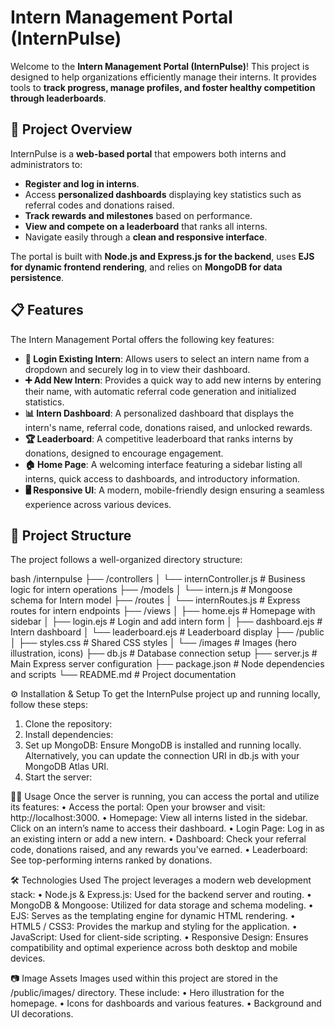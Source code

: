 # Intern Management Portal (InternPulse)

Welcome to the **Intern Management Portal (InternPulse)**! This project is designed to help organizations efficiently manage their interns. It provides tools to **track progress, manage profiles, and foster healthy competition through leaderboards**.


## 🚀 Project Overview

InternPulse is a **web-based portal** that empowers both interns and administrators to:
*   **Register and log in interns**.
*   Access **personalized dashboards** displaying key statistics such as referral codes and donations raised.
*   **Track rewards and milestones** based on performance.
*   **View and compete on a leaderboard** that ranks all interns.
*   Navigate easily through a **clean and responsive interface**.

The portal is built with **Node.js and Express.js for the backend**, uses **EJS for dynamic frontend rendering**, and relies on **MongoDB for data persistence**.



## 📋 Features

The Intern Management Portal offers the following key features:

*   **🔐 Login Existing Intern**: Allows users to select an intern name from a dropdown and securely log in to view their dashboard.
*   **➕ Add New Intern**: Provides a quick way to add new interns by entering their name, with automatic referral code generation and initialized statistics.
*   **📊 Intern Dashboard**: A personalized dashboard that displays the intern's name, referral code, donations raised, and unlocked rewards.
*   **🏆 Leaderboard**: A competitive leaderboard that ranks interns by donations, designed to encourage engagement.
*   **🏠 Home Page**: A welcoming interface featuring a sidebar listing all interns, quick access to dashboards, and introductory information.
*   **🖥️ Responsive UI**: A modern, mobile-friendly design ensuring a seamless experience across various devices.


## 📂 Project Structure

The project follows a well-organized directory structure:

bash
/internpulse
├── /controllers
│   └── internController.js # Business logic for intern operations
├── /models
│   └── intern.js # Mongoose schema for Intern model
├── /routes
│   └── internRoutes.js # Express routes for intern endpoints
├── /views
│   ├── home.ejs # Homepage with sidebar
│   ├── login.ejs # Login and add intern form
│   ├── dashboard.ejs # Intern dashboard
│   └── leaderboard.ejs # Leaderboard display
├── /public
│   ├── styles.css # Shared CSS styles
│   └── /images # Images (hero illustration, icons)
├── db.js # Database connection setup
├── server.js # Main Express server configuration
├── package.json # Node dependencies and scripts
└── README.md # Project documentation



⚙️ Installation & Setup
To get the InternPulse project up and running locally, follow these steps:
1. Clone the repository:
3. Install dependencies:
5. Set up MongoDB: Ensure MongoDB is installed and running locally. Alternatively, you can update the connection URI in db.js with your MongoDB Atlas URI.
6. Start the server:



🧑‍💻 Usage
Once the server is running, you can access the portal and utilize its features:
• Access the portal: Open your browser and visit: http://localhost:3000.
• Homepage: View all interns listed in the sidebar. Click on an intern’s name to access their dashboard.
• Login Page: Log in as an existing intern or add a new intern.
• Dashboard: Check your referral code, donations raised, and any rewards you've earned.
• Leaderboard: See top-performing interns ranked by donations.



🛠️ Technologies Used
The project leverages a modern web development stack:
• Node.js & Express.js: Used for the backend server and routing.
• MongoDB & Mongoose: Utilized for data storage and schema modeling.
• EJS: Serves as the templating engine for dynamic HTML rendering.
• HTML5 / CSS3: Provides the markup and styling for the application.
• JavaScript: Used for client-side scripting.
• Responsive Design: Ensures compatibility and optimal experience across both desktop and mobile devices.



📷 Image Assets
Images used within this project are stored in the /public/images/ directory. These include:
• Hero illustration for the homepage.
• Icons for dashboards and various features.
• Background and UI decorations.
